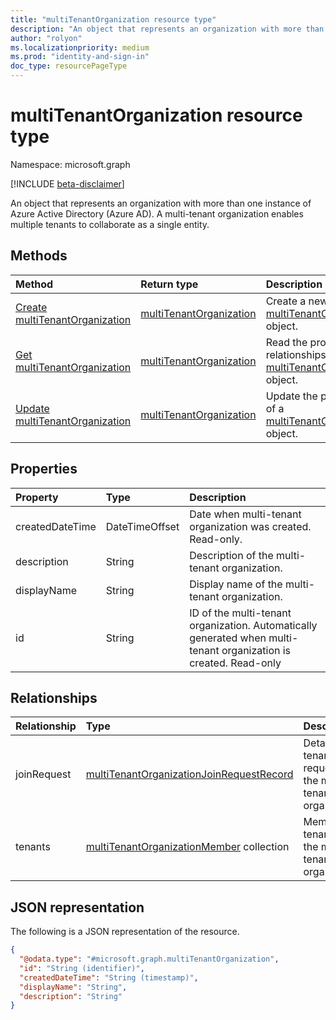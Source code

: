 ```yaml
---
title: "multiTenantOrganization resource type"
description: "An object that represents an organization with more than one instance of Azure Active Directory (Azure AD)."
author: "rolyon"
ms.localizationpriority: medium
ms.prod: "identity-and-sign-in"
doc_type: resourcePageType
---
```


# multiTenantOrganization resource type

Namespace: microsoft.graph

[!INCLUDE [beta-disclaimer](../../includes/beta-disclaimer.md)]

An object that represents an organization with more than one instance of Azure Active Directory (Azure AD). A multi-tenant organization enables multiple tenants to collaborate as a single entity.

## Methods
|Method|Return type|Description|
|:---|:---|:---|
|[Create multiTenantOrganization](../api/tenantrelationship-put-multitenantorganization.md)|[multiTenantOrganization](../resources/multitenantorganization.md)|Create a new [multiTenantOrganization](../resources/multitenantorganization.md) object.|
|[Get multiTenantOrganization](../api/multitenantorganization-get.md)|[multiTenantOrganization](../resources/multitenantorganization.md)|Read the properties and relationships of a [multiTenantOrganization](../resources/multitenantorganization.md) object.|
|[Update multiTenantOrganization](../api/multitenantorganization-update.md)|[multiTenantOrganization](../resources/multitenantorganization.md)|Update the properties of a [multiTenantOrganization](../resources/multitenantorganization.md) object.|

## Properties
|Property|Type|Description|
|:---|:---|:---|
|createdDateTime|DateTimeOffset|Date when multi-tenant organization was created. Read-only.|
|description|String|Description of the multi-tenant organization.|
|displayName|String|Display name of the multi-tenant organization.|
|id|String|ID of the multi-tenant organization. Automatically generated when multi-tenant organization is created. Read-only|

## Relationships
|Relationship|Type|Description|
|:---|:---|:---|
|joinRequest|[multiTenantOrganizationJoinRequestRecord](../resources/multitenantorganizationjoinrequestrecord.md)|Details of a tenant's join request to the multi-tenant organization.|
|tenants|[multiTenantOrganizationMember](../resources/multitenantorganizationmember.md) collection|Member tenants of the multi-tenant organization.|

## JSON representation
The following is a JSON representation of the resource.
<!-- {
  "blockType": "resource",
  "keyProperty": "id",
  "@odata.type": "microsoft.graph.multiTenantOrganization",
  "openType": false
}
-->
``` json
{
  "@odata.type": "#microsoft.graph.multiTenantOrganization",
  "id": "String (identifier)",
  "createdDateTime": "String (timestamp)",
  "displayName": "String",
  "description": "String"
}
```

